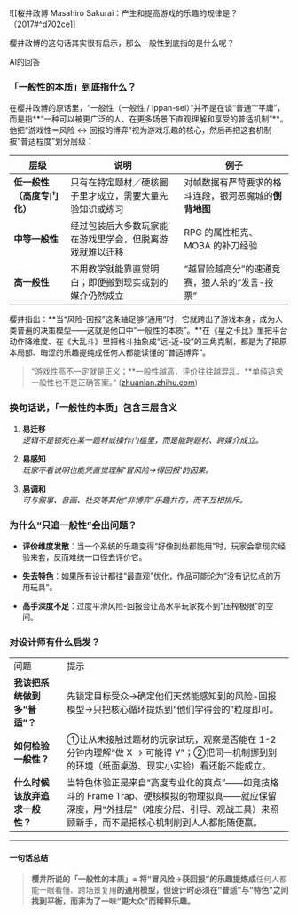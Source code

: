 ![[桜井政博 Masahiro Sakurai：产生和提高游戏的乐趣的规律是？（2017#^d702ce]]

樱井政博的这句话其实很有启示，那么一般性到底指的是什么呢？

AI的回答
### 「一般性的本质」到底指什么？

在樱井政博的原话里，“一般性（一般性 / ippan-sei）”并不是在谈“普通”“平庸”，而是指**“一种可以被更广泛的人、在更多场景下直观理解和享受的普适机制”**。  
他把“游戏性＝风险 ↔ 回报的博弈”视为游戏乐趣的核心，然后再把这套机制按“普适程度”划分层级：

|层级|说明|例子|
|---|---|---|
|**低一般性（高度专门化）**|只有在特定题材／硬核圈子里才成立，需要大量先验知识或练习|对帧数据有严苛要求的格斗连段，银河恶魔城的**倒背地图**|
|**中等一般性**|经过包装后大多数玩家能在游戏里学会，但脱离游戏就难以迁移|RPG 的属性相克、MOBA 的补刀经验|
|**高一般性**|不用教学就能靠直觉明白；即便搬到现实或别的媒介仍然成立|“越冒险越高分”的速通竞赛，狼人杀的“发言-投票”|

樱井指出：**当“风险-回报”这条轴足够“通用”时，它就跨出了游戏本身，成为人类普遍的决策模型——这就是他口中“一般性的本质”。**在《星之卡比》里把平台动作降难度、在《大乱斗》里把格斗抽象成“远-近-投”的三角克制，都是为了把原本局部、晦涩的乐趣提纯成任何人都能读懂的“普适博弈”。

> “游戏性高不一定就是正义；**一般性越高，评价往往越混乱。**单纯追求一般性也不是正确答案。” ([zhuanlan.zhihu.com](https://zhuanlan.zhihu.com/p/574068809?utm_source=chatgpt.com))

### 换句话说，「一般性的本质」包含三层含义

1. **易迁移**  
    _逻辑不是锁死在某一题材或操作门槛里，而是能跨题材、跨媒介成立。_
    
2. **易感知**  
    _玩家不看说明也能凭直觉理解‘冒风险→得回报’的因果。_
    
3. **易调和**  
    _可与叙事、音画、社交等其他“非博弈”乐趣共存，而不互相排斥。_
    

### 为什么“只追一般性”会出问题？

- **评价维度发散**：当一个系统的乐趣变得“好像到处都能用”时，玩家会拿现实经验来套，反而难统一口径去评价它。
    
- **失去特色**：如果所有设计都往“最直观”优化，作品可能沦为“没有记忆点的万用玩具”。
    
- **高手深度不足**：过度平滑风险-回报会让高水平玩家找不到“压榨极限”的空间。
    

### 对设计师有什么启发？

|   |   |
|---|---|
|问题|提示|
|**我该把系统做到多“普适”？**|先锁定目标受众→确定他们天然能感知到的风险-回报模型→只把核心循环提炼到“他们学得会的”粒度即可。|
|**如何检验一般性？**|①让从未接触过题材的玩家试玩，观察是否能在 1-2 分钟内理解“做 X → 可能得 Y”；②把同一机制挪到别的环境（纸面桌游、现实小实验）看还能不能成立。|
|**什么时候该放弃追求一般性？**|当特色体验正是来自“高度专业化的爽点”——如竞技格斗的 Frame Trap、硬核模拟的物理拟真——就应保留深度，用“外挂层”（难度分层、引导、观战工具）来照顾新手，而不是把核心机制削到人人都能随便赢。|

---

#### 一句话总结

> **樱井所说的「一般性的本质」= 将“冒风险→获回报”的乐趣提炼成**任何人都能一眼看懂、跨场景复用**的通用模型，但设计时必须在“普适”与“特色”之间找到平衡，而非为了一味“更大众”而稀释乐趣。**